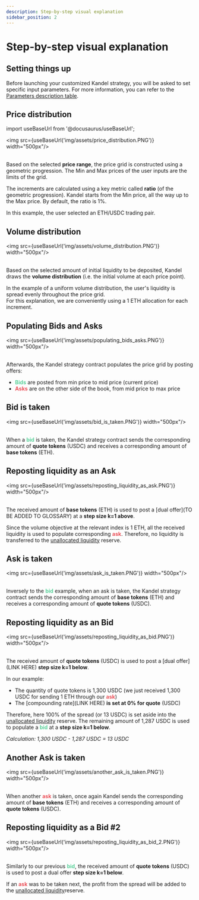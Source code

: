 ```yaml
---
description: Step-by-step visual explanation
sidebar_position: 2
---
```



# Step-by-step visual explanation

## Setting things up

Before launching your customized Kandel strategy, you will be asked to set specific input parameters. For more information, you can refer to the [Parameters description table](./parameters.md).


## Price distribution

import useBaseUrl from '@docusaurus/useBaseUrl';

<img src={useBaseUrl('img/assets/price_distribution.PNG')} width="500px"/> <br /><br />

Based on the selected **price range**, the price grid is constructed using a geometric progression. The Min and Max prices of the user inputs are the limits of the grid. 

The increments are calculated using a key metric called **ratio** (of the geometric progression). Kandel starts from the Min price, all the way up to the Max price.
By default, the ratio is 1%. 

In this example, the user selected an ETH/USDC trading pair.


## Volume distribution

<img src={useBaseUrl('img/assets/volume_distribution.PNG')} width="500px"/><br /><br />

Based on the selected amount of initial liquidity to be deposited, Kandel draws the **volume distribution** (i.e. the initial volume at each price point).

In the example of a uniform volume distribution, the user's liquidity is spread evenly throughout the price grid.<br />
For this explanation, we are conveniently using a 1 ETH allocation for each increment.


## Populating Bids and Asks

<img src={useBaseUrl('img/assets/populating_bids_asks.PNG')} width="500px"/><br /><br />

Afterwards, the Kandel strategy contract populates the price grid by posting offers:

* **<font color="#5cd19b">Bids</font>** are posted from min price to mid price (current price)
* **<font color="#eb525a">Asks</font>** are on the other side of the book, from mid price to max price


## Bid is taken

<img src={useBaseUrl('img/assets/bid_is_taken.PNG')} width="500px"/><br /><br />

When a **<font color="#5cd19b">bid</font>** is taken, the Kandel strategy contract sends the corresponding amount of **quote tokens** (USDC) and receives a corresponding amount of **base tokens** (ETH). 


## Reposting liquidity as an Ask

<img src={useBaseUrl('img/assets/reposting_liquidity_as_ask.PNG')} width="500px"/><br /><br />

The received amount of **base tokens** (ETH) is used to post a [dual offer](TO BE ADDED TO GLOSSARY) at a **step size k=1 above**.

Since the volume objective at the relevant index is 1 ETH, all the received liquidity is used to populate corresponding **<font color="#eb525a">ask</font>**. Therefore, no liquidity is transferred to the [unallocated liquidity](./strategy-reserve.md#unallocated-liquidity) reserve.


## Ask is taken

<img src={useBaseUrl('img/assets/ask_is_taken.PNG')} width="500px"/><br /><br />

Inversely to the **<font color="#5cd19b">bid</font>** example, when an ask is taken, the Kandel strategy contract sends the corresponding amount of **base tokens** (ETH) and receives a corresponding amount of **quote tokens** (USDC). 


## Reposting liquidity as an Bid

<img src={useBaseUrl('img/assets/reposting_liquidity_as_bid.PNG')} width="500px"/><br /><br />

The received amount of **quote tokens** (USDC) is used to post a [dual offer](LINK HERE) **step size k=1 below**.

In our example:

* The quantity of quote tokens is 1,300 USDC (we just received 1,300 USDC for sending 1 ETH through our **<font color="#eb525a">ask</font>**)
* The [compounding rate](LINK HERE) **is set at 0% for quote** (USDC)

Therefore, here 100% of the spread (or 13 USDC) is set aside into the [unallocated liquidity](./strategy-reserve.md#unallocated-liquidity) reserve. The remaining amount of 1,287 USDC is used to populate a **<font color="#5cd19b">bid</font>** at a **step size k=1 below**.

_Calculation: 1,300 USDC - 1,287 USDC = 13 USDC_


## Another Ask is taken

<img src={useBaseUrl('img/assets/another_ask_is_taken.PNG')} width="500px"/><br /><br />

When another **<font color="#eb525a">ask</font>** is taken, once again Kandel sends the corresponding amount of **base tokens** (ETH) and receives a corresponding amount of **quote tokens** (USDC). 

## Reposting liquidity as a Bid #2

<img src={useBaseUrl('img/assets/reposting_liquidity_as_bid_2.PNG')} width="500px"/><br /><br />

Similarly to our previous **<font color="#5cd19b">bid</font>**, the received amount of **quote tokens** (USDC) is used to post a dual offer **step size k=1 below**.

If an **<font color="#eb525a">ask</font>** was to be taken next, the profit from the spread will be added to the [unallocated liquidity](./strategy-reserve.md#unallocated-liquidity)reserve.
